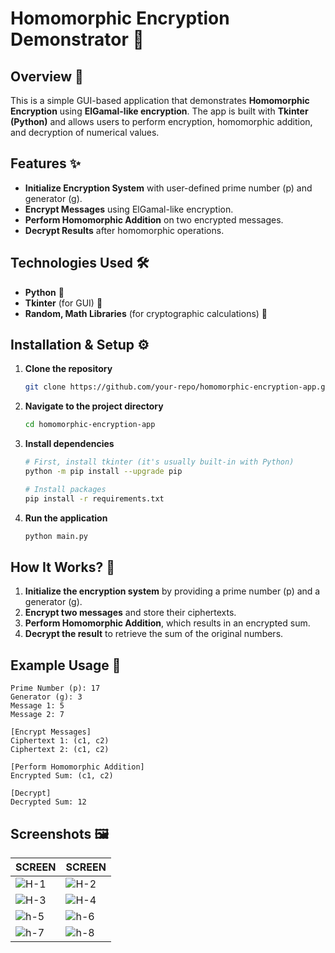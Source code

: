 # Homomorphic Encryption Demonstrator 🔐

## Overview 🚀
This is a simple GUI-based application that demonstrates **Homomorphic Encryption** using **ElGamal-like encryption**. The app is built with **Tkinter (Python)** and allows users to perform encryption, homomorphic addition, and decryption of numerical values.

## Features ✨
- **Initialize Encryption System** with user-defined prime number (p) and generator (g).
- **Encrypt Messages** using ElGamal-like encryption.
- **Perform Homomorphic Addition** on two encrypted messages.
- **Decrypt Results** after homomorphic operations.

## Technologies Used 🛠️
- **Python** 🐍
- **Tkinter** (for GUI) 🎨
- **Random, Math Libraries** (for cryptographic calculations) 🔢

## Installation & Setup ⚙️
1. **Clone the repository**
   ```bash
   git clone https://github.com/your-repo/homomorphic-encryption-app.git
   ```
2. **Navigate to the project directory**
   ```bash
   cd homomorphic-encryption-app
   ```
3. **Install dependencies**
   ```bash
   # First, install tkinter (it's usually built-in with Python)
   python -m pip install --upgrade pip

   # Install packages
   pip install -r requirements.txt
   ```
4. **Run the application**
   ```bash
   python main.py
   ```

## How It Works? 🤔
1. **Initialize the encryption system** by providing a prime number (p) and a generator (g).
2. **Encrypt two messages** and store their ciphertexts.
3. **Perform Homomorphic Addition**, which results in an encrypted sum.
4. **Decrypt the result** to retrieve the sum of the original numbers.

## Example Usage 📝
```
Prime Number (p): 17
Generator (g): 3
Message 1: 5
Message 2: 7

[Encrypt Messages]
Ciphertext 1: (c1, c2)
Ciphertext 2: (c1, c2)

[Perform Homomorphic Addition]
Encrypted Sum: (c1, c2)

[Decrypt]
Decrypted Sum: 12
```

## Screenshots 🖼️
| SCREEN | SCREEN | 
|---------|------------|
| ![H-1](https://github.com/user-attachments/assets/036f26ac-ad88-45d2-ac31-53a3377d1f14) | ![H-2](https://github.com/user-attachments/assets/11b3ff7c-6c2b-4d42-a05a-3be3c075fcdc) |
| ![H-3](https://github.com/user-attachments/assets/77711ca6-b1f6-421d-aef5-dc68d7688e1d) | ![H-4](https://github.com/user-attachments/assets/493b6c29-66dd-4878-82f3-114185b836cb) |
| ![h-5](https://github.com/user-attachments/assets/35a9a069-633b-4451-a3bf-5d00f56b48bc) | ![h-6](https://github.com/user-attachments/assets/ea2ff514-f076-4206-a545-2b49798117a8) |
| ![h-7](https://github.com/user-attachments/assets/2117d3fd-ef0d-4c0a-a1f3-6d5c1a9e0b3a) | ![h-8](https://github.com/user-attachments/assets/c232d831-f13d-441d-9504-207e40781343) |
